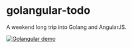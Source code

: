 # golangular-todo

A weekend long trip into Golang and AngularJS.

[![Golangular demo](http://img.youtube.com/vi/TlzGkacboLk/0.jpg)](http://www.youtube.com/watch?v=TlzGkacboLk)
